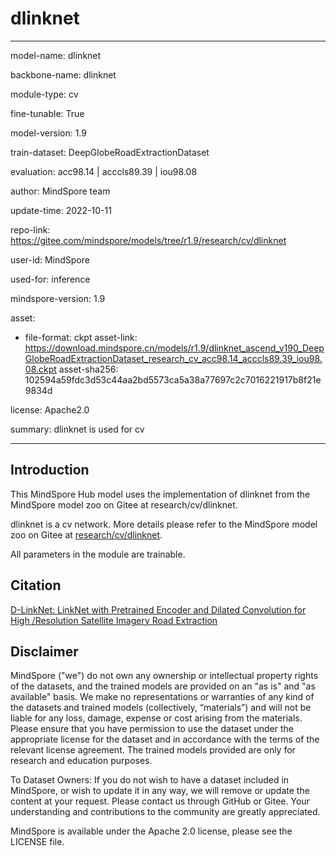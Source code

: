 # dlinknet

---

model-name: dlinknet

backbone-name: dlinknet

module-type: cv

fine-tunable: True

model-version: 1.9

train-dataset: DeepGlobeRoadExtractionDataset

evaluation: acc98.14 | acccls89.39 | iou98.08

author: MindSpore team

update-time: 2022-10-11

repo-link: <https://gitee.com/mindspore/models/tree/r1.9/research/cv/dlinknet>

user-id: MindSpore

used-for: inference

mindspore-version: 1.9

asset:

-
    file-format: ckpt
    asset-link: <https://download.mindspore.cn/models/r1.9/dlinknet_ascend_v190_DeepGlobeRoadExtractionDataset_research_cv_acc98.14_acccls89.39_iou98.08.ckpt>
    asset-sha256: 102594a59fdc3d53c44aa2bd5573ca5a38a77697c2c7016221917b8f21e9834d

license: Apache2.0

summary: dlinknet is used for cv

---

## Introduction

This MindSpore Hub model uses the implementation of dlinknet from the MindSpore model zoo on Gitee at research/cv/dlinknet.

dlinknet is a cv network. More details please refer to the MindSpore model zoo on Gitee at [research/cv/dlinknet](https://gitee.com/mindspore/models/blob/r1.9/research/cv/dlinknet/README.md).

All parameters in the module are trainable.

## Citation

[D-LinkNet: LinkNet with Pretrained Encoder and Dilated Convolution for High /Resolution Satellite Imagery Road Extraction](https://openaccess.thecvf.com/content_cvpr_2018_workshops/papers/w4/Zhou_D-LinkNet_LinkNet_With_CVPR_2018_paper.pdf)

## Disclaimer

MindSpore ("we") do not own any ownership or intellectual property rights of the datasets, and the trained models are provided on an "as is" and "as available" basis. We make no representations or warranties of any kind of the datasets and trained models (collectively, “materials”) and will not be liable for any loss, damage, expense or cost arising from the materials. Please ensure that you have permission to use the dataset under the appropriate license for the dataset and in accordance with the terms of the relevant license agreement. The trained models provided are only for research and education purposes.

To Dataset Owners: If you do not wish to have a dataset included in MindSpore, or wish to update it in any way, we will remove or update the content at your request. Please contact us through GitHub or Gitee. Your understanding and contributions to the community are greatly appreciated.

MindSpore is available under the Apache 2.0 license, please see the LICENSE file.
